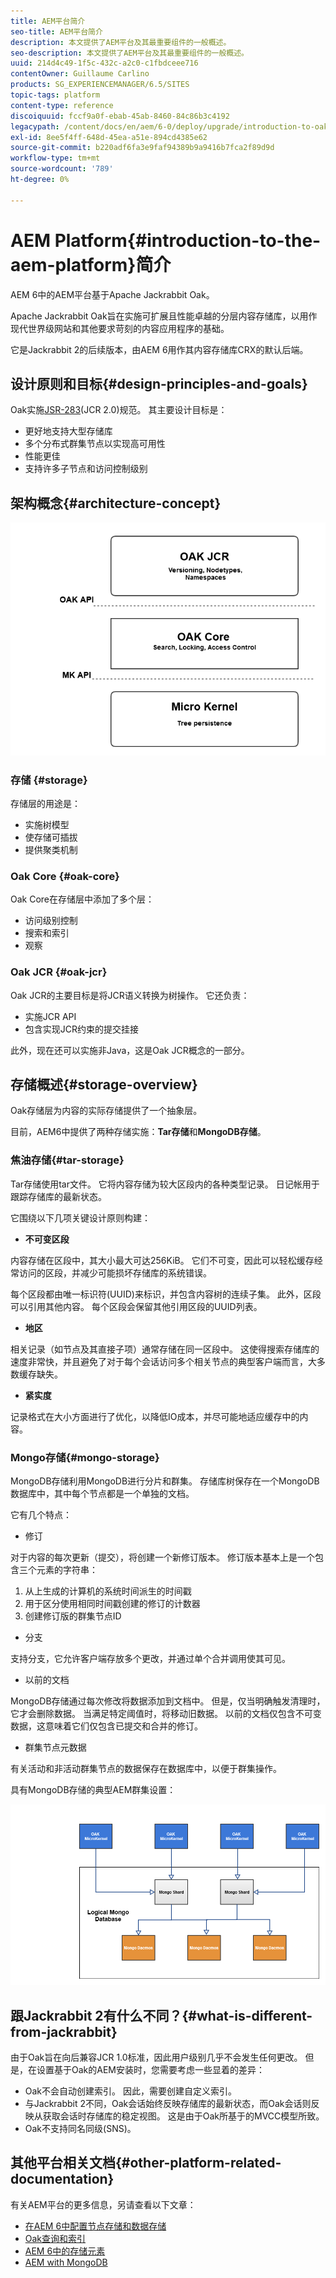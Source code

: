 ```yaml
---
title: AEM平台简介
seo-title: AEM平台简介
description: 本文提供了AEM平台及其最重要组件的一般概述。
seo-description: 本文提供了AEM平台及其最重要组件的一般概述。
uuid: 214d4c49-1f5c-432c-a2c0-c1fbdceee716
contentOwner: Guillaume Carlino
products: SG_EXPERIENCEMANAGER/6.5/SITES
topic-tags: platform
content-type: reference
discoiquuid: fccf9a0f-ebab-45ab-8460-84c86b3c4192
legacypath: /content/docs/en/aem/6-0/deploy/upgrade/introduction-to-oak
exl-id: 8ee5f4ff-648d-45ea-a51e-894cd4385e62
source-git-commit: b220adf6fa3e9faf94389b9a9416b7fca2f89d9d
workflow-type: tm+mt
source-wordcount: '789'
ht-degree: 0%

---
```


# AEM Platform{#introduction-to-the-aem-platform}简介

AEM 6中的AEM平台基于Apache Jackrabbit Oak。

Apache Jackrabbit Oak旨在实施可扩展且性能卓越的分层内容存储库，以用作现代世界级网站和其他要求苛刻的内容应用程序的基础。

它是Jackrabbit 2的后续版本，由AEM 6用作其内容存储库CRX的默认后端。

## 设计原则和目标{#design-principles-and-goals}

Oak实施[JSR-283](https://www.day.com/day/en/products/jcr/jsr-283.html)(JCR 2.0)规范。 其主要设计目标是：

* 更好地支持大型存储库
* 多个分布式群集节点以实现高可用性
* 性能更佳
* 支持许多子节点和访问控制级别

## 架构概念{#architecture-concept}

![chlimage_1-84](assets/chlimage_1-84.png)

### 存储 {#storage}

存储层的用途是：

* 实施树模型
* 使存储可插拔
* 提供聚类机制

### Oak Core {#oak-core}

Oak Core在存储层中添加了多个层：

* 访问级别控制
* 搜索和索引
* 观察

### Oak JCR {#oak-jcr}

Oak JCR的主要目标是将JCR语义转换为树操作。 它还负责：

* 实施JCR API
* 包含实现JCR约束的提交挂接

此外，现在还可以实施非Java，这是Oak JCR概念的一部分。

## 存储概述{#storage-overview}

Oak存储层为内容的实际存储提供了一个抽象层。

目前，AEM6中提供了两种存储实施：**Tar存储**&#x200B;和&#x200B;**MongoDB存储**。

### 焦油存储{#tar-storage}

Tar存储使用tar文件。 它将内容存储为较大区段内的各种类型记录。 日记帐用于跟踪存储库的最新状态。

它围绕以下几项关键设计原则构建：

* **不可变区段**

内容存储在区段中，其大小最大可达256KiB。 它们不可变，因此可以轻松缓存经常访问的区段，并减少可能损坏存储库的系统错误。

每个区段都由唯一标识符(UUID)来标识，并包含内容树的连续子集。 此外，区段可以引用其他内容。 每个区段会保留其他引用区段的UUID列表。

* **地区**

相关记录（如节点及其直接子项）通常存储在同一区段中。 这使得搜索存储库的速度非常快，并且避免了对于每个会话访问多个相关节点的典型客户端而言，大多数缓存缺失。

* **紧实度**

记录格式在大小方面进行了优化，以降低IO成本，并尽可能地适应缓存中的内容。

### Mongo存储{#mongo-storage}

MongoDB存储利用MongoDB进行分片和群集。 存储库树保存在一个MongoDB数据库中，其中每个节点都是一个单独的文档。

它有几个特点：

* 修订

对于内容的每次更新（提交），将创建一个新修订版本。 修订版本基本上是一个包含三个元素的字符串：

1. 从上生成的计算机的系统时间派生的时间戳
1. 用于区分使用相同时间戳创建的修订的计数器
1. 创建修订版的群集节点ID

* 分支

支持分支，它允许客户端存放多个更改，并通过单个合并调用使其可见。

* 以前的文档

MongoDB存储通过每次修改将数据添加到文档中。 但是，仅当明确触发清理时，它才会删除数据。 当满足特定阈值时，将移动旧数据。 以前的文档仅包含不可变数据，这意味着它们仅包含已提交和合并的修订。

* 群集节点元数据

有关活动和非活动群集节点的数据保存在数据库中，以便于群集操作。

具有MongoDB存储的典型AEM群集设置：

![chlimage_1-85](assets/chlimage_1-85.png)

## 跟Jackrabbit 2有什么不同？{#what-is-different-from-jackrabbit}

由于Oak旨在向后兼容JCR 1.0标准，因此用户级别几乎不会发生任何更改。 但是，在设置基于Oak的AEM安装时，您需要考虑一些显着的差异：

* Oak不会自动创建索引。 因此，需要创建自定义索引。
* 与Jackrabbit 2不同，Oak会话始终反映存储库的最新状态，而Oak会话则反映从获取会话时存储库的稳定视图。 这是由于Oak所基于的MVCC模型所致。
* Oak不支持同名同级(SNS)。

## 其他平台相关文档{#other-platform-related-documentation}

有关AEM平台的更多信息，另请查看以下文章：

* [在AEM 6中配置节点存储和数据存储](/help/sites-deploying/data-store-config.md)
* [Oak查询和索引](/help/sites-deploying/queries-and-indexing.md)
* [AEM 6中的存储元素](/help/sites-deploying/storage-elements-in-aem-6.md)
* [AEM with MongoDB](/help/sites-deploying/aem-with-mongodb.md)

